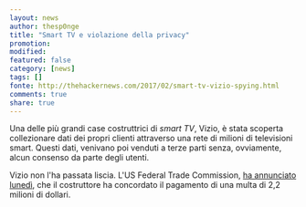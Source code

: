 ```yaml
---
layout: news
author: thesp0nge
title: "Smart TV e violazione della privacy"
promotion: 
modified: 
featured: false
category: [news]
tags: []
fonte: http://thehackernews.com/2017/02/smart-tv-vizio-spying.html
comments: true
share: true
---
```


Una delle più grandi case costruttrici di _smart TV_, Vizio, è stata scoperta
collezionare dati dei propri clienti attraverso una rete di milioni di
televisioni smart. Questi dati, venivano poi venduti a terze parti senza,
ovviamente, alcun consenso da parte degli utenti.

Vizio non l'ha passata liscia. L'US Federal Trade Commission, [ha annunciato
lunedì](https://www.ftc.gov/news-events/press-releases/2017/02/vizio-pay-22-million-ftc-state-new-jersey-settle-charges-it),
che il costruttore ha concordato il pagamento di una multa di 2,2 milioni di
dollari.

